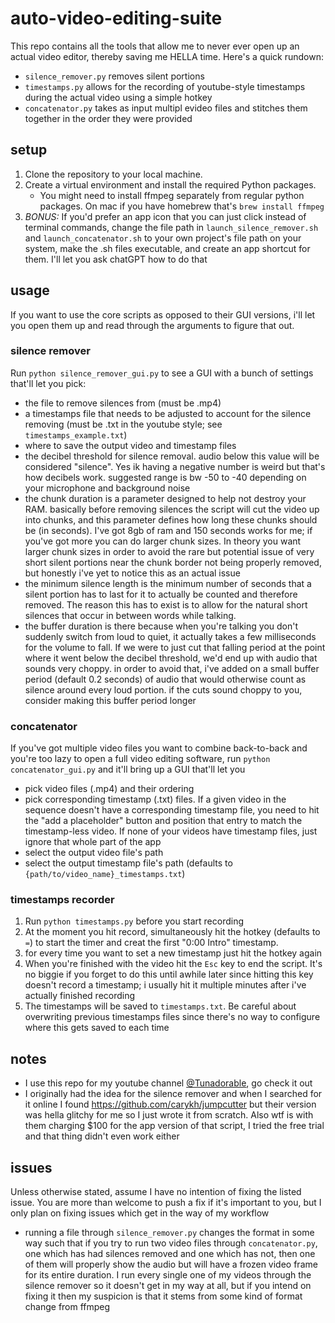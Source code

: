 # auto-video-editing-suite

This repo contains all the tools that allow me to never ever open up an actual video editor, thereby saving me HELLA time. Here's a quick rundown:
- `silence_remover.py` removes silent portions
- `timestamps.py` allows for the recording of youtube-style timestamps during the actual video using a simple hotkey
- `concatenator.py` takes as input multipl evideo files and stitches them together in the order they were provided

## setup
1. Clone the repository to your local machine.
2. Create a virtual environment and install the required Python packages.
	- You might need to install ffmpeg separately from regular python packages. On mac if you have homebrew that's `brew install ffmpeg`
3. *BONUS:* If you'd prefer an app icon that you can just click instead of terminal commands, change the file path in `launch_silence_remover.sh` and `launch_concatenator.sh` to your own project's file path on your system, make the .sh files executable, and create an app shortcut for them. I'll let you ask chatGPT how to do that

## usage
If you want to use the core scripts as opposed to their GUI versions, i'll let you open them up and read through the arguments to figure that out.

### silence remover
Run `python silence_remover_gui.py` to see a GUI with a bunch of settings that'll let you pick:
- the file to remove silences from (must be .mp4)
- a timestamps file that needs to be adjusted to account for the silence removing (must be .txt in the youtube style; see `timestamps_example.txt`)
- where to save the output video and timestamp files
- the decibel threshold for silence removal. audio below this value will be considered "silence". Yes ik having a negative number is weird but that's how decibels work. suggested range is bw -50 to -40 depending on your microphone and background noise 
- the chunk duration is a parameter designed to help not destroy your RAM. basically before removing silences the script will cut the video up into chunks, and this parameter defines how long these chunks should be (in seconds). I've got 8gb of ram and 150 seconds works for me; if you've got more you can do larger chunk sizes. In theory you want larger chunk sizes in order to avoid the rare but potential issue of very short silent portions near the chunk border not being properly removed, but honestly i've yet to notice this as an actual issue
- the minimum silence length is the minimum number of seconds that a silent portion has to last for it to actually be counted and therefore removed. The reason this has to exist is to allow for the natural short silences that occur in between words while talking.
- the buffer duration is there because when you're talking you don't suddenly switch from loud to quiet, it actually takes a few milliseconds for the volume to fall. If we were to just cut that falling period at the point where it went below the decibel threshold, we'd end up with audio that sounds very choppy. in order to avoid that, i've added on a small buffer period (default 0.2 seconds) of audio that would otherwise count as silence around every loud portion. if the cuts sound choppy to you, consider making this buffer period longer

### concatenator
If you've got multiple video files you want to combine back-to-back and you're too lazy to open a full video editing software, run `python concatenator_gui.py` and it'll bring up a GUI that'll let you
- pick video files (.mp4) and their ordering
- pick corresponding timestamp (.txt) files. If a given video in the sequence doesn't have a corresponding timestamp file, you need to hit the "add a placeholder" button and position that entry to match the timestamp-less video. If none of your videos have timestamp files, just ignore that whole part of the app
- select the output video file's path
- select the output timestamp file's path (defaults to `{path/to/video_name}_timestamps.txt`)

### timestamps recorder
1. Run `python timestamps.py` before you start recording 
2. At the moment you hit record, simultaneously hit the hotkey (defaults to `=`) to start the timer and creat the first "0:00 Intro" timestamp. 
3. for every time you want to set a new timestamp just hit the hotkey again
4. When you're finished with the video hit the `Esc` key to end the script. It's no biggie if you forget to do this until awhile later since hitting this key doesn't record a timestamp; i usually hit it multiple minutes after i've actually finished recording
5. The timestamps will be saved to `timestamps.txt`. Be careful about overwriting previous timestamps files since there's no way to configure where this gets saved to each time

## notes
- I use this repo for my youtube channel [@Tunadorable](https://www.youtube.com/channel/UCeQhm8DwHBg_YEYY0KGM1GQ), go check it out
- I originally had the idea for the silence remover and when I searched for it online I found https://github.com/carykh/jumpcutter but their version was hella glitchy for me so I just wrote it from scratch. Also wtf is with them charging $100 for the app version of that script, I tried the free trial and that thing didn't even work either

## issues
Unless otherwise stated, assume I have no intention of fixing the listed issue. You are more than welcome to push a fix if it's important to you, but I only plan on fixing issues which get in the way of my workflow
- running a file through `silence_remover.py` changes the format in some way such that if you try to run two video files through `concatenator.py`, one which has had silences removed and one which has not, then one of them will properly show the audio but will have a frozen video frame for its entire duration. I run every single one of my videos through the silence remover so it doesn't get in my way at all, but if you intend on fixing it then my suspicion is that it stems from some kind of format change from ffmpeg 
